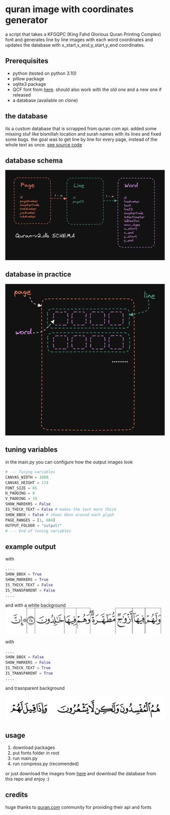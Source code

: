 # quran image with coordinates generator

a script that takes a KFGQPC (King Fahd Glorious Quran Printing Complex) font and generates line by line images with each word coordinates and updates the database with x_start,x_end,y_start,y_end coordinates.

## Prerequisites

- python (tested on python 3.10)
- pillow package
- sqlite3 package
- QCF font from [here](https://github.com/quran/quran.com-frontend-next/tree/master/public/fonts/quran/hafs/v2/ttf). should also work with the old one and a new one if released
- a database (available on clone)

## the database

its a custom database that is scrapped from quran com api. added some missing stuf like bismillah location and surah names with its lines and fixed some bugs.
the goal was to get line by line for every page, instead of the whole text as once. [see source code](https://github.com/fai9al7dad/quran-starter-api/tree/Main/src/utils)

## database schema

![database schema](/images/readme/quran_schema.png "database schema")

## database in practice

![database in practice](/images/readme/database_in_practice.png "database in practice")

## tuning variables

in the main.py you can configure how the output images look

```python
# --- Tuning variables
CANVAS_WIDTH = 1080
CANVAS_HEIGHT = 174
FONT_SIZE = 65
H_PADDING = 0
V_PADDING = 19
SHOW_MAREKRS = False
IS_THICK_TEXT = False # makes the text more thick
SHOW_BBOX = False # shows bbox around each glyph
PAGE_RANGES = [1, 604]
OUTPUT_FOLDER = "output/"
# --- End of tuning variables
```

## example output

with

```python
....
SHOW_BBOX = True
SHOW_MARKERS = True
IS_THICK_TEXT = False
IS_TRANSPARENT = False
....
```

and with a white background
![output example 1](/images/readme/output.png "output example 1")

with

```python
....
SHOW_BBOX = False
SHOW_MARKERS = False
IS_THICK_TEXT = True
IS_TRANSPARENT = True
....
```

and trasnparent background

![output example 2](/images/readme/output_2.png "output example 2")

## usage

1. download packages
2. put fonts folder in root
3. run main.py
4. run compress.py (recomended)

or just download the images from [here](https://drive.google.com/drive/folders/1EGmE-mihzC7pLilGA6_NCvdJQb2sXiiS?usp=share_link) and download the database from this repo and enjoy :)

## credits

huge thanks to [quran.com](https://github.com/quran) community for providing their api and fonts
